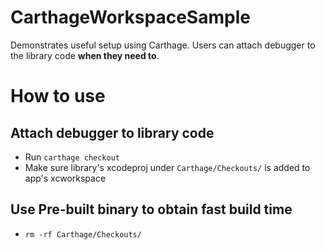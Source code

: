 # CarthageWorkspaceSample

Demonstrates useful setup using Carthage.
Users can attach debugger to the library code **when they need to**.

# How to use
## Attach debugger to library code
- Run `carthage checkout`
- Make sure library's xcodeproj under `Carthage/Checkouts/` is added to app's xcworkspace

## Use Pre-built binary to obtain fast build time
- `rm -rf Carthage/Checkouts/`
